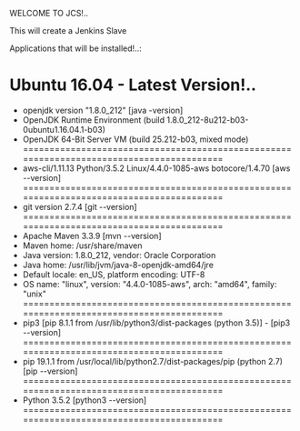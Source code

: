 WELCOME TO JCS!..

This will create a Jenkins Slave

Applications that will be installed!..:

Ubuntu 16.04 - Latest Version!..
=========================================================================================
+	openjdk version "1.8.0_212"	[java -version]
+	OpenJDK Runtime Environment (build 1.8.0_212-8u212-b03-0ubuntu1.16.04.1-b03)
+	OpenJDK 64-Bit Server VM (build 25.212-b03, mixed mode)
=========================================================================================
+	aws-cli/1.11.13 Python/3.5.2 Linux/4.4.0-1085-aws botocore/1.4.70 [aws --version]
=========================================================================================
+	git version 2.7.4 [git --version]
=========================================================================================
+	Apache Maven 3.3.9	[mvn --version]
+	Maven home: /usr/share/maven
+	Java version: 1.8.0_212, vendor: Oracle Corporation
+	Java home: /usr/lib/jvm/java-8-openjdk-amd64/jre
+	Default locale: en_US, platform encoding: UTF-8
+	OS name: "linux", version: "4.4.0-1085-aws", arch: "amd64", family: "unix"
=========================================================================================
+	pip3 [pip 8.1.1 from /usr/lib/python3/dist-packages (python 3.5)] - [pip3 --version]
=========================================================================================
+	pip 19.1.1 from /usr/local/lib/python2.7/dist-packages/pip (python 2.7) [pip --version]
=========================================================================================
+	Python 3.5.2 [python3 --version]
=========================================================================================
